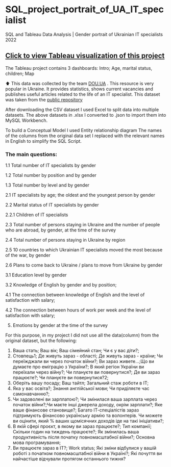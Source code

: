 # SQL_project_portrait_of_UA_IT_specialist
SQL and Tableau Data Analysis | Gender portrait of Ukrainian IT specialists 2022



## [Click to view Tableau visualization of this project](https://public.tableau.com/app/profile/oleksandra2847/viz/GenderportraitofUkrainianITspecialists2022/Intro)

The Tableau project contains 3 dashboards: Intro; Age, marital status, children; Map


⬆️ 
This data was collected by the team [DOU.UA](https://dou.ua) . 
This resource is very popular in Ukraine. It provides statistics, shows current vacancies and publishes useful articles related to the life of an IT specialist.
This dataset was taken from the [public repository](https://github.com/devua/csv/tree/master/portrait)

After downloading the CSV dataset I used Excel to split data into multiple datasets.
The above datasets in .xlsx I converted to .json to import them into MySQL Workbench.

To build a Conceptual Model I used Entity relationship diagram
The names of the columns from the original data set I replaced with the relevant names in English to simplify the SQL Script. 
  
  
  ### The main questions:
  
  1.1 Total number of IT specialists by gender
  
  1.2 Total number by position and by gender 
  
  1.3 Total number by level and by gender
  
  
  2.1 IT specialists by age; the oldest and the youngest person by gender
  
  2.2 Marital status of IT specialists by gender
  
  2.2.1 Children of IT specialists
  
  2.3 Total number of persons staying in Ukraine and the number of people who are abroad, by gender, at the time of the survey
  
  2.4 Total number of persons staying in Ukraine by region
  
  2.5 10 countries to which Ukrainian IT specialists moved the most because of the war, by gender
  
  2.6 Plans to come back to Ukraine / plans to move from Ukraine by gender
  
  
  3.1 Education level by gender
  
  3.2 Knowledge of English by gender and by position; 
  
  
  4.1 The connection between knowledge of English and the level of satisfaction with salary;
  
  4.2 The connection between hours of work per week and the level of satisfaction with salary;
	

  5. Emotions by gender at the time of the survey
  
  
  
  
For this purpose, in my project I did not use all the data(column) from the original dataset, but the following:

  1) Ваша стать; Ваш вік; Ваш сімейний стан; Чи є у вас діти?;
  2) Стовпець1; Де живуть зараз - області; Де живуть зараз - країни; Чи переїжджали ви через початок війни?; Ви зараз живете…;Що ви думаєте про еміграцію з України?; В який регіон України ви переїхали через війну?; Чи плануєте ви повернутися?; Де ви зараз працюєте?; Чи плануєте ви повернутися?2;
  3) Оберіть вашу посаду; Ваш тайтл; Загальний стаж роботи в ІТ;
  4) Яка у вас освіта?; Знання англійської мови; Чи приділяєте час самонавчанню?; 
  5) Чи задоволені ви зарплатою?; Чи змінилася ваша зарплата через початок війни?;Чи маєте інші джерела доходу, окрім зарплати?; Яке ваше фінансове становище?; Багато ІТ-спеціалістів зараз підтримують фінансово українську армію та волонтерів. Чи можете ви оцінити, який % ваших щомісячних доходів іде на такі ініціативи?;
  6) В якій сфері проєкт, в якому ви зараз працюєте?; Тип компанії; Скільки годин на тиждень працюєте?; Як змінилась ваша продуктивність після початку повномасштабної війни?; Основна мова програмування;
  7) Ви працюєте зараз в ІТ?; Work status; Які зміни відбулися у вашій роботі з початком повномасштабної війни в Україні?; Які почуття ви найчастіше відчували протягом останнього тижня?
  
